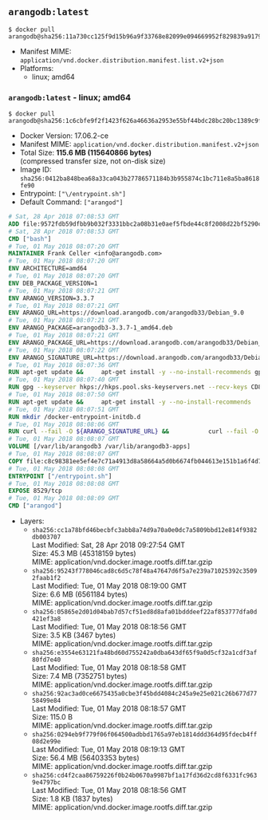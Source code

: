 ## `arangodb:latest`

```console
$ docker pull arangodb@sha256:11a730cc125f9d15b96a9f33768e82099e094669952f829839a91791199fbffb
```

-	Manifest MIME: `application/vnd.docker.distribution.manifest.list.v2+json`
-	Platforms:
	-	linux; amd64

### `arangodb:latest` - linux; amd64

```console
$ docker pull arangodb@sha256:1c6cbfe9f2f1423f626a46636a2953e55bf44bdc28bc20bc1389c9f52ee13469
```

-	Docker Version: 17.06.2-ce
-	Manifest MIME: `application/vnd.docker.distribution.manifest.v2+json`
-	Total Size: **115.6 MB (115640866 bytes)**  
	(compressed transfer size, not on-disk size)
-	Image ID: `sha256:0412ba848bea68a33ca043b27786571184b3b955874c1bc711e8a5ba8618fe90`
-	Entrypoint: `["\/entrypoint.sh"]`
-	Default Command: `["arangod"]`

```dockerfile
# Sat, 28 Apr 2018 07:08:53 GMT
ADD file:9572fdb59dfbb9b032f3331bbc2a08b31e0aef5fbde44c8f2008d22bf5290cf2 in / 
# Sat, 28 Apr 2018 07:08:53 GMT
CMD ["bash"]
# Tue, 01 May 2018 08:07:20 GMT
MAINTAINER Frank Celler <info@arangodb.com>
# Tue, 01 May 2018 08:07:20 GMT
ENV ARCHITECTURE=amd64
# Tue, 01 May 2018 08:07:20 GMT
ENV DEB_PACKAGE_VERSION=1
# Tue, 01 May 2018 08:07:21 GMT
ENV ARANGO_VERSION=3.3.7
# Tue, 01 May 2018 08:07:21 GMT
ENV ARANGO_URL=https://download.arangodb.com/arangodb33/Debian_9.0
# Tue, 01 May 2018 08:07:21 GMT
ENV ARANGO_PACKAGE=arangodb3-3.3.7-1_amd64.deb
# Tue, 01 May 2018 08:07:21 GMT
ENV ARANGO_PACKAGE_URL=https://download.arangodb.com/arangodb33/Debian_9.0/amd64/arangodb3-3.3.7-1_amd64.deb
# Tue, 01 May 2018 08:07:22 GMT
ENV ARANGO_SIGNATURE_URL=https://download.arangodb.com/arangodb33/Debian_9.0/amd64/arangodb3-3.3.7-1_amd64.deb.asc
# Tue, 01 May 2018 08:07:36 GMT
RUN apt-get update &&     apt-get install -y --no-install-recommends gpg dirmngr     &&     rm -rf /var/lib/apt/lists/*
# Tue, 01 May 2018 08:07:40 GMT
RUN gpg --keyserver hkps://hkps.pool.sks-keyservers.net --recv-keys CD8CB0F1E0AD5B52E93F41E7EA93F5E56E751E9B
# Tue, 01 May 2018 08:07:50 GMT
RUN apt-get update &&     apt-get install -y --no-install-recommends         libjemalloc1         ca-certificates         pwgen         curl     &&     rm -rf /var/lib/apt/lists/*
# Tue, 01 May 2018 08:07:51 GMT
RUN mkdir /docker-entrypoint-initdb.d
# Tue, 01 May 2018 08:08:06 GMT
RUN curl --fail -O ${ARANGO_SIGNATURE_URL} &&           curl --fail -O ${ARANGO_PACKAGE_URL} &&             gpg --verify ${ARANGO_PACKAGE}.asc &&     (echo arangodb3 arangodb3/password password test | debconf-set-selections) &&     (echo arangodb3 arangodb3/password_again password test | debconf-set-selections) &&     DEBIAN_FRONTEND="noninteractive" dpkg -i ${ARANGO_PACKAGE} &&     rm -rf /var/lib/arangodb3/* &&     sed -ri         -e 's!127\.0\.0\.1!0.0.0.0!g'         -e 's!^(file\s*=).*!\1 -!'         -e 's!^#\s*uid\s*=.*!uid = arangodb!'         -e 's!^#\s*gid\s*=.*!gid = arangodb!'         /etc/arangodb3/arangod.conf     &&     rm -f ${ARANGO_PACKAGE}*
# Tue, 01 May 2018 08:08:07 GMT
VOLUME [/var/lib/arangodb3 /var/lib/arangodb3-apps]
# Tue, 01 May 2018 08:08:07 GMT
COPY file:c8c98381ee5ef4e7c71a4913d8a58664a5d0b6674fb044613e151b1a6f4d73ac in /entrypoint.sh 
# Tue, 01 May 2018 08:08:08 GMT
ENTRYPOINT ["/entrypoint.sh"]
# Tue, 01 May 2018 08:08:08 GMT
EXPOSE 8529/tcp
# Tue, 01 May 2018 08:08:09 GMT
CMD ["arangod"]
```

-	Layers:
	-	`sha256:cc1a78bfd46becbfc3abb8a74d9a70a0e0dc7a5809bbd12e814f9382db003707`  
		Last Modified: Sat, 28 Apr 2018 09:27:54 GMT  
		Size: 45.3 MB (45318159 bytes)  
		MIME: application/vnd.docker.image.rootfs.diff.tar.gzip
	-	`sha256:95243f778046cad8c6d5c78f48a47647d6f5a7e239a71025392c35092faab1f2`  
		Last Modified: Tue, 01 May 2018 08:19:00 GMT  
		Size: 6.6 MB (6561184 bytes)  
		MIME: application/vnd.docker.image.rootfs.diff.tar.gzip
	-	`sha256:05865e2d01d04bab7d57cf51ed8d8afa01bdddeef22af853777dfa0d421ef3a8`  
		Last Modified: Tue, 01 May 2018 08:18:56 GMT  
		Size: 3.5 KB (3467 bytes)  
		MIME: application/vnd.docker.image.rootfs.diff.tar.gzip
	-	`sha256:e3554e63121fa48bd60d755242a0dba643df65f9a0d5cf32a1cdf3af80fd7e40`  
		Last Modified: Tue, 01 May 2018 08:18:58 GMT  
		Size: 7.4 MB (7352751 bytes)  
		MIME: application/vnd.docker.image.rootfs.diff.tar.gzip
	-	`sha256:92ac3ad0ce6675435a0cbe3f45bdd4084c245a9e25e021c26b677d7758499e84`  
		Last Modified: Tue, 01 May 2018 08:18:57 GMT  
		Size: 115.0 B  
		MIME: application/vnd.docker.image.rootfs.diff.tar.gzip
	-	`sha256:0294eb9f779f06f064500adbbd1765a97eb1814ddd364d95fdecb4ff08d2e99e`  
		Last Modified: Tue, 01 May 2018 08:19:13 GMT  
		Size: 56.4 MB (56403353 bytes)  
		MIME: application/vnd.docker.image.rootfs.diff.tar.gzip
	-	`sha256:cd4f2caa86759226f0b24b0670a9987bf1a17fd36d2cd8f6331fc9639e4797bc`  
		Last Modified: Tue, 01 May 2018 08:18:56 GMT  
		Size: 1.8 KB (1837 bytes)  
		MIME: application/vnd.docker.image.rootfs.diff.tar.gzip
